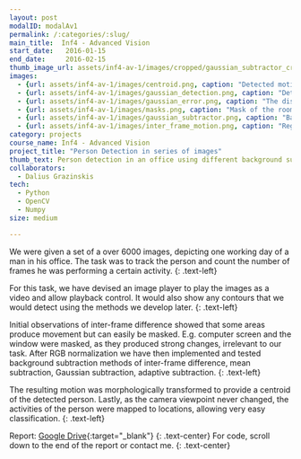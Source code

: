 ```yaml
---
layout: post
modalID: modalAv1
permalink: /:categories/:slug/
main_title:  Inf4 - Advanced Vision
start_date:   2016-01-15
end_date:     2016-02-15
thumb_image_url: assets/inf4-av-1/images/cropped/gaussian_subtractor_cropped.png
images:
  - {url: assets/inf4-av-1/images/centroid.png, caption: "Detected motion of a person and the centroid. This is how the final result that uses a Gaussian model of the background looked under the hood.", id: centroid}
  - {url: assets/inf4-av-1/images/gaussian_detection.png, caption: "Detected motion of a person and the centroid, also using the Gaussian background model. This time, the detection boundary and centroid are superimposed on the input image.", id: gaussian_detection}
  - {url: assets/inf4-av-1/images/gaussian_error.png, caption: "The distance between two consecutive centroids (or potentially the median difference of more), showing large motions or outliers.", id: gaussian_error}
  - {url: assets/inf4-av-1/images/masks.png, caption: "Mask of the room, before being applied to the images. The static mask can be used as the viewpoint of the camera never changes.", id: masks}
  - {url: assets/inf4-av-1/images/gaussian_subtractor.png, caption: "Background subtraction, using the Gaussian background model, before applying morphological transformations.", id: gaussian_subtractor}
  - {url: assets/inf4-av-1/images/inter_frame_motion.png, caption: "Regions of motion, detected using simple background subtraction, with morphological transformations applied.", id: inter_frame_motion}
category: projects
course_name: Inf4 - Advanced Vision
project_title: "Person Detection in series of images"
thumb_text: Person detection in an office using different background subtraction techniques
collaborators:
  - Dalius Grazinskis
tech:
  - Python
  - OpenCV
  - Numpy
size: medium

---
```


We were given a set of a over 6000 images, depicting one working day of a man in his office. The task was to track the person and count the number of frames he was performing a certain activity.
{: .text-left}

For this task, we have devised an image player to play the images as a video and allow playback control. It would also show any contours that we would detect using the methods we develop later.
{: .text-left}

Initial observations of inter-frame difference showed that some areas produce movement but can easily be masked. E.g. computer screen and the window were masked, as they produced strong changes, irrelevant to our task. After RGB normalization we have then implemented and tested background subtraction methods of inter-frame difference, mean subtraction, Gaussian subtraction, adaptive subtraction.
{: .text-left}

The resulting motion was morphologically transformed to provide a centroid of the detected person. Lastly, as the camera viewpoint never changed, the activities of the person were mapped to locations, allowing very easy classification.
{: .text-left}

Report: [Google Drive](https://drive.google.com/open?id=1H2Vc-TMACEamRlyMmcv_jhvaJ4QL8EQY){:target="_blank"}
{: .text-center}
For code, scroll down to the end of the report or contact me.
{: .text-center}
